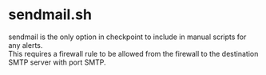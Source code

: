 # sendmail.sh
sendmail is the only option in checkpoint to include in manual scripts for any alerts. <br>
This requires a firewall rule to be allowed from the firewall to the destination SMTP server with port SMTP.
